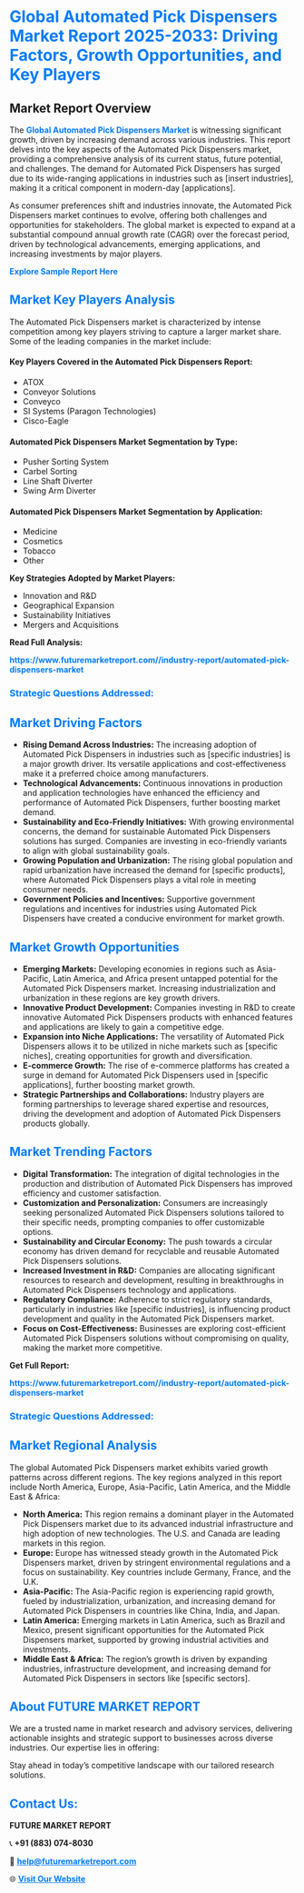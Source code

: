 <h1 style="color: #007BFF;">Global Automated Pick Dispensers Market Report 2025-2033: Driving Factors, Growth Opportunities, and Key Players</h1>

<section id="overview">
<h2>Market Report Overview</h2>
<p>The <a href="https://www.futuremarketreport.com//industry-report/automated-pick-dispensers-market" style="color: #007BFF; text-decoration: none;"><strong>Global Automated Pick Dispensers Market</strong></a> is witnessing significant growth, driven by increasing demand across various industries. This report delves into the key aspects of the Automated Pick Dispensers market, providing a comprehensive analysis of its current status, future potential, and challenges. The demand for Automated Pick Dispensers has surged due to its wide-ranging applications in industries such as [insert industries], making it a critical component in modern-day [applications].</p>
<p>As consumer preferences shift and industries innovate, the Automated Pick Dispensers market continues to evolve, offering both challenges and opportunities for stakeholders. The global market is expected to expand at a substantial compound annual growth rate (CAGR) over the forecast period, driven by technological advancements, emerging applications, and increasing investments by major players.</p>
</section>

<section id="overview">
<p><a href="https://www.futuremarketreport.com//request-sample/reportId=86633" style="color: #007BFF; text-decoration: none;"><strong>Explore Sample Report Here</strong></a></p>
</section>

<section id="key-players">
<h2 style="color: #007BFF;">Market Key Players Analysis</h2>
<p>The Automated Pick Dispensers market is characterized by intense competition among key players striving to capture a larger market share. Some of the leading companies in the market include:</p>
<h4>Key Players Covered in the Automated Pick Dispensers Report:</h4>
<ul><li>ATOX</li><li>Conveyor Solutions</li><li>Conveyco</li><li>SI Systems (Paragon Technologies)</li><li>Cisco-Eagle</li></ul>
<h4>Automated Pick Dispensers Market Segmentation by Type:</h4>
<ul><li>Pusher Sorting System</li><li>Carbel Sorting</li><li>Line Shaft Diverter</li><li>Swing Arm Diverter</li></ul>

<h4>Automated Pick Dispensers Market Segmentation by Application:</h4>
<ul><li>Medicine</li><li>Cosmetics</li><li>Tobacco</li><li>Other</li></ul>
<p><strong>Key Strategies Adopted by Market Players:</strong></p>
<ul>
<li>Innovation and R&D</li>
<li>Geographical Expansion</li>
<li>Sustainability Initiatives</li>
<li>Mergers and Acquisitions</li>
</ul>
</section>

<section>
<p><strong>Read Full Analysis: </strong></p><a href="https://www.futuremarketreport.com//industry-report/automated-pick-dispensers-market" style="color: #007BFF; text-decoration: none;"><strong>https://www.futuremarketreport.com//industry-report/automated-pick-dispensers-market</strong></a>
<h3 style="color: #007BFF;">Strategic Questions Addressed:</h3>
</section>

<section id="driving-factors">
<h2 style="color: #007BFF;">Market Driving Factors</h2>
<ul>
<li><strong>Rising Demand Across Industries:</strong> The increasing adoption of Automated Pick Dispensers in industries such as [specific industries] is a major growth driver. Its versatile applications and cost-effectiveness make it a preferred choice among manufacturers.</li>
<li><strong>Technological Advancements:</strong> Continuous innovations in production and application technologies have enhanced the efficiency and performance of Automated Pick Dispensers, further boosting market demand.</li>
<li><strong>Sustainability and Eco-Friendly Initiatives:</strong> With growing environmental concerns, the demand for sustainable Automated Pick Dispensers solutions has surged. Companies are investing in eco-friendly variants to align with global sustainability goals.</li>
<li><strong>Growing Population and Urbanization:</strong> The rising global population and rapid urbanization have increased the demand for [specific products], where Automated Pick Dispensers plays a vital role in meeting consumer needs.</li>
<li><strong>Government Policies and Incentives:</strong> Supportive government regulations and incentives for industries using Automated Pick Dispensers have created a conducive environment for market growth.</li>
</ul>
</section>

<section id="growth-opportunities">
<h2 style="color: #007BFF;">Market Growth Opportunities</h2>
<ul>
<li><strong>Emerging Markets:</strong> Developing economies in regions such as Asia-Pacific, Latin America, and Africa present untapped potential for the Automated Pick Dispensers market. Increasing industrialization and urbanization in these regions are key growth drivers.</li>
<li><strong>Innovative Product Development:</strong> Companies investing in R&D to create innovative Automated Pick Dispensers products with enhanced features and applications are likely to gain a competitive edge.</li>
<li><strong>Expansion into Niche Applications:</strong> The versatility of Automated Pick Dispensers allows it to be utilized in niche markets such as [specific niches], creating opportunities for growth and diversification.</li>
<li><strong>E-commerce Growth:</strong> The rise of e-commerce platforms has created a surge in demand for Automated Pick Dispensers used in [specific applications], further boosting market growth.</li>
<li><strong>Strategic Partnerships and Collaborations:</strong> Industry players are forming partnerships to leverage shared expertise and resources, driving the development and adoption of Automated Pick Dispensers products globally.</li>
</ul>
</section>

<section id="trending-factors">
<h2 style="color: #007BFF;">Market Trending Factors</h2>
<ul>
<li><strong>Digital Transformation:</strong> The integration of digital technologies in the production and distribution of Automated Pick Dispensers has improved efficiency and customer satisfaction.</li>
<li><strong>Customization and Personalization:</strong> Consumers are increasingly seeking personalized Automated Pick Dispensers solutions tailored to their specific needs, prompting companies to offer customizable options.</li>
<li><strong>Sustainability and Circular Economy:</strong> The push towards a circular economy has driven demand for recyclable and reusable Automated Pick Dispensers solutions.</li>
<li><strong>Increased Investment in R&D:</strong> Companies are allocating significant resources to research and development, resulting in breakthroughs in Automated Pick Dispensers technology and applications.</li>
<li><strong>Regulatory Compliance:</strong> Adherence to strict regulatory standards, particularly in industries like [specific industries], is influencing product development and quality in the Automated Pick Dispensers market.</li>
<li><strong>Focus on Cost-Effectiveness:</strong> Businesses are exploring cost-efficient Automated Pick Dispensers solutions without compromising on quality, making the market more competitive.</li>
</ul>
</section>

<section>
<p><strong>Get Full Report: </strong></p><a href="https://www.futuremarketreport.com//industry-report/automated-pick-dispensers-market" style="color: #007BFF; text-decoration: none;"><strong>https://www.futuremarketreport.com//industry-report/automated-pick-dispensers-market</strong></a>
<h3 style="color: #007BFF;">Strategic Questions Addressed:</h3>
</section>


<section id="regional-analysis">
<h2 style="color: #007BFF;">Market Regional Analysis</h2>
<p>The global Automated Pick Dispensers market exhibits varied growth patterns across different regions. The key regions analyzed in this report include North America, Europe, Asia-Pacific, Latin America, and the Middle East & Africa:</p>
<ul>
<li><strong>North America:</strong> This region remains a dominant player in the Automated Pick Dispensers market due to its advanced industrial infrastructure and high adoption of new technologies. The U.S. and Canada are leading markets in this region.</li>
<li><strong>Europe:</strong> Europe has witnessed steady growth in the Automated Pick Dispensers market, driven by stringent environmental regulations and a focus on sustainability. Key countries include Germany, France, and the U.K.</li>
<li><strong>Asia-Pacific:</strong> The Asia-Pacific region is experiencing rapid growth, fueled by industrialization, urbanization, and increasing demand for Automated Pick Dispensers in countries like China, India, and Japan.</li>
<li><strong>Latin America:</strong> Emerging markets in Latin America, such as Brazil and Mexico, present significant opportunities for the Automated Pick Dispensers market, supported by growing industrial activities and investments.</li>
<li><strong>Middle East & Africa:</strong> The region’s growth is driven by expanding industries, infrastructure development, and increasing demand for Automated Pick Dispensers in sectors like [specific sectors].</li>
</ul>
</section>

<footer>
<h2 style="color: #007BFF;">About FUTURE MARKET REPORT</h2>
<p>We are a trusted name in market research and advisory services, delivering actionable insights and strategic support to businesses across diverse industries. Our expertise lies in offering:</p>

<p>Stay ahead in today’s competitive landscape with our tailored research solutions.</p>

<h2 style="color: #007BFF;">Contact Us:</h2>
<p><strong>FUTURE MARKET REPORT</strong></p>
<p>📞 <strong>+91 (883) 074-8030</strong></p>
<p>📧 <strong><a href="mailto:help@futuremarketreport.com" style="color: #007BFF;">help@futuremarketreport.com</a></strong></p>
<p>🌐 <strong><a href="https://www.futuremarketreport.com/" style="color: #007BFF;">Visit Our Website</a></strong></p>
</footer>